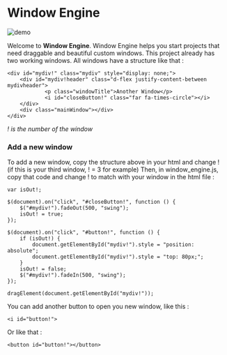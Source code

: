 # Window Engine

![demo](https://github.com/GStaehler/Window_Engine/blob/master/demo.JPG)

Welcome to **Window Engine**. Window Engine helps you start projects that need 
draggable and beautiful custom windows. This project already has two working windows.
All windows have a structure like that :

~~~~
<div id="mydiv!" class="mydiv" style="display: none;">
	<div id="mydiv!header" class="d-flex justify-content-between mydivheader">
			<p class="windowTitle">Another Window</p>
			<i id="closeButton!" class="far fa-times-circle"></i>
	</div>
	<div class="mainWindow"></div>
</div>
~~~~
*! is the number of the window*

### Add a new window

To add a new window, copy the structure above in your html and change ! (if this is your third window, ! = 3 for example)
Then, in window_engine.js, copy that code and change ! to match with your window in the html file :

~~~~
var isOut!;

$(document).on("click", "#closeButton!", function () {
	$("#mydiv!").fadeOut(500, "swing");
	isOut! = true;
});

$(document).on("click", "#button!", function () {
	if (isOut!) {
		document.getElementById("mydiv!").style = "position: absolute";
		document.getElementById("mydiv!").style = "top: 80px;";
	}
	isOut! = false;
	$("#mydiv!").fadeIn(500, "swing");
});

dragElement(document.getElementById("mydiv!"));
~~~~

You can add another button to open you new window, like this :

~~~~
<i id="button!">
~~~~

Or like that :

~~~~
<button id="button!"></button>
~~~~